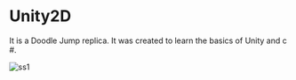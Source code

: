 # Unity2D

It is a Doodle Jump replica. It was created to learn the basics of Unity and c #.

![ss1](https://i.ibb.co/w0TngW4/Ekran-Al-nt-s.png)
